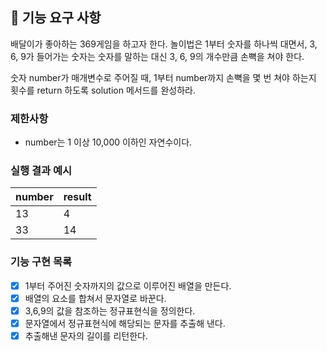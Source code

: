 ## 🚀 기능 요구 사항

배달이가 좋아하는 369게임을 하고자 한다. 놀이법은 1부터 숫자를 하나씩 대면서, 3, 6, 9가 들어가는 숫자는 숫자를 말하는 대신 3, 6, 9의 개수만큼 손뼉을 쳐야 한다.

숫자 number가 매개변수로 주어질 때, 1부터 number까지 손뼉을 몇 번 쳐야 하는지 횟수를 return 하도록 solution 메서드를 완성하라.

### 제한사항

- number는 1 이상 10,000 이하인 자연수이다.

### 실행 결과 예시

| number | result |
| ------ | ------ |
| 13     | 4      |
| 33     | 14     |

### 기능 구현 목록

- [x] 1부터 주어진 숫자까지의 값으로 이루어진 배열을 만든다.
- [x] 배열의 요소를 합쳐서 문자열로 바꾼다.
- [x] 3,6,9의 값을 참조하는 정규표현식을 정의한다.
- [x] 문자열에서 정규표현식에 해당되는 문자를 추출해 낸다.
- [x] 추출해낸 문자의 길이를 리턴한다.
